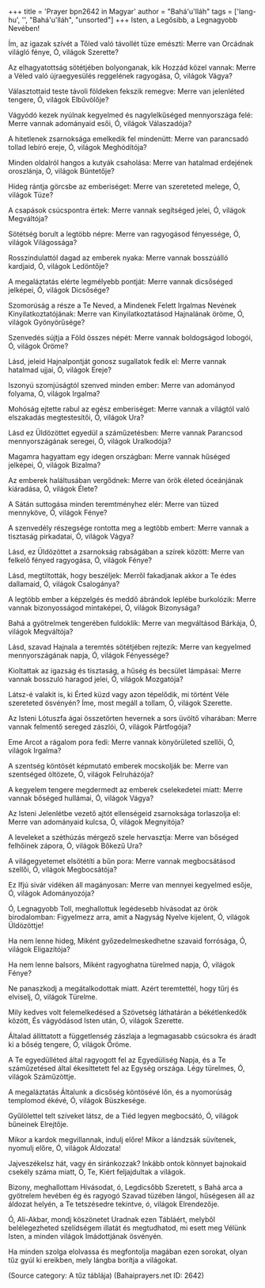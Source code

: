 +++
title = 'Prayer bpn2642 in Magyar'
author = "Bahá'u'lláh"
tags = ['lang-hu', '', "Bahá'u'lláh", "unsorted"]
+++
Isten, a Legősibb, a Legnagyobb Nevében!

Ím, az igazak szívét a Tőled való távollét tüze emészti: Merre van Orcádnak világló fénye, Ó, világok Szerette?

Az elhagyatottság sötétjében bolyonganak, kik Hozzád közel vannak: Merre a Véled való újraegyesülés reggelének ragyogása, Ó, világok Vágya?

Választottaid teste távoli földeken fekszik remegve: Merre van jelenléted tengere, Ó, világok Elbűvölője?

Vágyódó kezek nyúlnak kegyelmed és nagylelkűséged mennyországa felé: Merre vannak adományaid esői, Ó, világok Válaszadója?

A hitetlenek zsarnoksága emelkedik fel mindenütt: Merre van parancsadó tollad lebíró ereje, Ó, világok Meghódítója?

Minden oldalról hangos a kutyák csaholása: Merre van hatalmad erdejének oroszlánja, Ó, világok Büntetője?

Hideg rántja görcsbe az emberiséget: Merre van szereteted melege, Ó, világok Tüze?

A csapások csúcspontra értek: Merre vannak segítséged jelei, Ó, világok Megváltója?

Sötétség borult a legtöbb népre: Merre van ragyogásod fényessége, Ó, világok Világossága?

Rosszindulattól dagad az emberek nyaka: Merre vannak bosszúálló kardjaid, Ó, világok Ledöntője?

A megaláztatás elérte legmélyebb pontját: Merre vannak dicsőséged jelképei, Ó, világok Dicsősége?

Szomorúság a része a Te Neved, a Mindenek Felett Irgalmas Nevének Kinyilatkoztatójának: Merre van Kinyilatkoztatásod Hajnalának öröme, Ó, világok Gyönyörűsége?

Szenvedés sújtja a Föld összes népét: Merre vannak boldogságod lobogói, Ó, világok Öröme?

Lásd, jeleid Hajnalpontját gonosz sugallatok fedik el: Merre vannak hatalmad ujjai, Ó, világok Ereje?

Iszonyú szomjúságtól szenved minden ember: Merre van adományod folyama, Ó, világok Irgalma?

Mohóság ejtette rabul az egész emberiséget: Merre vannak a világtól való elszakadás megtestesítői, Ó, világok Ura?

Lásd ez Üldözöttet egyedül a száműzetésben: Merre vannak Parancsod mennyországának seregei, Ó, világok Uralkodója?

Magamra hagyattam egy idegen országban: Merre vannak hűséged jelképei, Ó, világok Bizalma?

Az emberek haláltusában vergődnek: Merre van örök életed óceánjának kiáradása, Ó, világok Élete?

A Sátán suttogása minden teremtményhez elér: Merre van tüzed mennyköve, Ó, világok Fénye?

A szenvedély részegsége rontotta meg a legtöbb embert: Merre vannak a tisztaság pirkadatai, Ó, világok Vágya?

Lásd, ez Üldözöttet a zsarnokság rabságában a szírek között: Merre van felkelő fényed ragyogása, Ó, világok Fénye?

Lásd, megtiltották, hogy beszéljek: Merről fakadjanak akkor a Te édes dallamaid, Ó, világok Csalogánya?

A legtöbb ember a képzelgés és meddő ábrándok leplébe burkolózik: Merre vannak bizonyosságod mintaképei, Ó, világok Bizonysága?

Bahá a gyötrelmek tengerében fuldoklik: Merre van megváltásod Bárkája, Ó, világok Megváltója?

Lásd, szavad Hajnala a teremtés sötétjében rejtezik: Merre van kegyelmed mennyországának napja, Ó, világok Fényessége?

Kioltattak az igazság és tisztaság, a hűség és becsület lámpásai: Merre vannak bosszuló haragod jelei, Ó, világok Mozgatója?

Látsz-é valakit is, ki Érted küzd vagy azon tépelődik, mi történt Véle szereteted ösvényén? Íme, most megáll a tollam, Ó, világok Szerette.

Az Isteni Lótuszfa ágai összetörten hevernek a sors üvöltő viharában: Merre vannak felmentő sereged zászlói, Ó, világok Pártfogója?

Eme Arcot a rágalom pora fedi: Merre vannak könyörületed szellői, Ó, világok Irgalma?

A szentség köntösét képmutató emberek mocskolják be: Merre van szentséged öltözete, Ó, világok Felruházója?

A kegyelem tengere megdermedt az emberek cselekedetei miatt: Merre vannak bőséged hullámai, Ó, világok Vágya?

Az Isteni Jelenlétbe vezető ajtót ellenségeid zsarnoksága torlaszolja el: Merre van adományaid kulcsa, Ó, világok Megnyitója?

A leveleket a széthúzás mérgező szele hervasztja: Merre van bőséged felhőinek zápora, Ó, világok Bőkezű Ura?

A világegyetemet elsötétíti a bűn pora: Merre vannak megbocsátásod szellői, Ó, világok Megbocsátója?

Ez Ifjú sivár vidéken áll magányosan: Merre van mennyei kegyelmed esője, Ó, világok Adományozója?

Ó, Legnagyobb Toll, meghallottuk legédesebb hívásodat az örök birodalomban: Figyelmezz arra, amit a Nagyság Nyelve kijelent, Ó, világok Üldözöttje!

Ha nem lenne hideg, Miként győzedelmeskedhetne szavaid forrósága, Ó, világok Eligazítója?

Ha nem lenne balsors, Miként ragyoghatna türelmed napja, Ó, világok Fénye?

Ne panaszkodj a megátalkodottak miatt. Azért teremtettél, hogy tűrj és elviselj, Ó, világok Türelme.

Mily kedves volt felemelkedésed a Szövetség láthatárán a békétlenkedők között, És vágyódásod Isten után, Ó, világok Szerette.

Általad állíttatott a függetlenség zászlaja a legmagasabb csúcsokra és áradt ki a bőség tengere, Ó, világok Öröme.

A Te egyedülléted által ragyogott fel az Egyedüliség Napja, és a Te száműzetésed által ékesíttetett fel az Egység országa. Légy türelmes, Ó, világok Száműzöttje.

A megaláztatás Általunk a dicsőség köntösévé lőn, és a nyomorúság templomod ékévé, Ó, világok Büszkesége.

Gyűlölettel telt szíveket látsz, de a Tiéd legyen megbocsátó, Ó, világok bűneinek Elrejtője.

Mikor a kardok megvillannak, indulj előre! Mikor a lándzsák süvítenek, nyomulj előre, Ó, világok Áldozata!

Jajveszékelsz hát, vagy én siránkozzak? Inkább ontok könnyet bajnokaid csekély száma miatt, Ó, Te, Kiért feljajdultak a világok.

Bizony, meghallottam Hívásodat, ó, Legdicsőbb Szeretett, s Bahá arca a gyötrelem hevében ég és ragyogó Szavad tüzében lángol, hűségesen áll az áldozat helyén, a Te tetszésedre tekintve, ó, világok Elrendezője.

Ó, Ali-Akbar, mondj köszönetet Uradnak ezen Tábláért, melyből belélegezheted szelídségem illatát és megtudhatod, mi esett meg Vélünk Isten, a minden világok Imádottjának ösvényén.

Ha minden szolga elolvassa és megfontolja magában ezen sorokat, olyan tűz gyúl ki ereikben, mely lángba borítja a világokat.

(Source category: A tűz táblája)
(Bahaiprayers.net ID: 2642)

